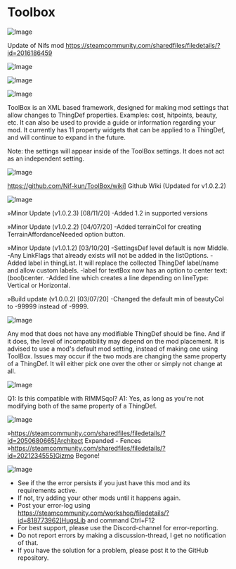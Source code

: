 # Toolbox

![Image](https://i.imgur.com/buuPQel.png)

Update of Nifs mod
https://steamcommunity.com/sharedfiles/filedetails/?id=2016186459

![Image](https://i.imgur.com/pufA0kM.png)

	
![Image](https://i.imgur.com/Z4GOv8H.png)

![Image](https://i.imgur.com/pLIIppn.png)

ToolBox is an XML based framework, designed for making mod settings that allow changes to ThingDef properties. Examples: cost, hitpoints, beauty, etc. It can also be used to provide a guide or information regarding your mod. It currently has 11 property widgets that can be applied to a ThingDef, and will continue to expand in the future.

Note: the settings will appear inside of the ToolBox settings. It does not act as an independent setting.

![Image](https://i.imgur.com/ZQrScUl.png)

https://github.com/Nif-kun/ToolBox/wiki] Github Wiki (Updated for v1.0.2.2)


![Image](https://i.imgur.com/bCAtkVT.png)

»Minor Update (v1.0.2.3) [08/11/20]
-Added 1.2 in supported versions

»Minor Update (v1.0.2.2) [04/07/20]
-Added terrainCol for creating TerrainAffordanceNeeded option button.

»Minor Update (v1.0.1.2) [03/10/20]
-SettingsDef level default is now Middle.
-Any LinkFlags that already exists will not be added in the listOptions.
-Added label in thingList. It will replace the collected ThingDef label/name and allow custom labels.
-label for textBox now has an option to center text: (bool)center.
-Added line which creates a line depending on lineType: Vertical or Horizontal.

»Build update (v1.0.0.2) [03/07/20]
-Changed the default min of beautyCol to -99999 instead of -9999.


![Image](https://i.imgur.com/UUqdkMB.png)

Any mod that does not have any modifiable ThingDef should be fine. And if it does, the level of incompatibility may depend on the mod placement. It is advised to use a mod's default mod setting, instead of making one using ToolBox. Issues may occur if the two mods are changing the same property of a ThingDef. It will either pick one over the other or simply not change at all.


![Image](https://i.imgur.com/9mpk8FJ.png)

Q1: Is this compatible with RIMMSqol?
A1: Yes, as long as you're not modifying both of the same property of a ThingDef.


![Image](https://i.imgur.com/RfFm9v4.png)

»https://steamcommunity.com/sharedfiles/filedetails/?id=2050680665]Architect Expanded - Fences
»https://steamcommunity.com/sharedfiles/filedetails/?id=2021234555]Gizmo Begone!

![Image](https://i.imgur.com/PwoNOj4.png)



-  See if the the error persists if you just have this mod and its requirements active.
-  If not, try adding your other mods until it happens again.
-  Post your error-log using https://steamcommunity.com/workshop/filedetails/?id=818773962]HugsLib and command Ctrl+F12
-  For best support, please use the Discord-channel for error-reporting.
-  Do not report errors by making a discussion-thread, I get no notification of that.
-  If you have the solution for a problem, please post it to the GitHub repository.




